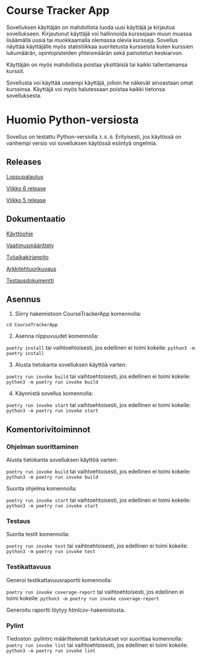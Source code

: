 # Course Tracker App

Sovelluksen käyttäjän on mahdollista luoda uusi käyttäjä ja kirjautua sovellukseen. Kirjautunut käyttäjä voi hallinnoida kurssejaan muun muassa lisäämällä uusia tai muokkaamalla olemassa olevia kursseja. Sovellus näyttää käyttäjälle myös statistiikkaa suoritetusta kursseista kuten kurssien lukumäärän, opintopisteiden yhteismäärän sekä painotetun keskiarvon. 

Käyttäjän on myös mahdollista poistaa yksittäisiä tai kaikki tallentamansa kurssit. 

Sovellusta voi käyttää useampi käyttäjä, jolloin he näkevät ainoastaan omat kurssinsa. Käyttäjä voi myös halutessaan poistaa kaikki tietonsa sovelluksesta.

# Huomio Python-versiosta

Sovellus on testattu Python-versiolla ```3.6.0```. Erityisesti, jos käytössä on vanhempi versio voi sovelluksen käytössä esiintyä ongelmia. 

## Releases
[Loppupalautus](https://github.com/juhana-peltomaa/ot-harjoitustyo/releases/tag/viikko7)

[Viikko 6 release](https://github.com/juhana-peltomaa/ot-harjoitustyo/releases/tag/viikko6)

[Viikko 5 release](https://github.com/juhana-peltomaa/ot-harjoitustyo/releases/tag/viikko5)

## Dokumentaatio

[Käyttöohje](https://github.com/juhana-peltomaa/ot-harjoitustyo/blob/master/CourseTrackerApp/dokumentaatio/kayttoohje.md)

[Vaatimusmäärittely](https://github.com/juhana-peltomaa/ot-harjoitustyo/blob/master/CourseTrackerApp/dokumentaatio/vaatimusmaarittely.md)

[Työaikakirjanpito](https://github.com/juhana-peltomaa/ot-harjoitustyo/blob/master/CourseTrackerApp/dokumentaatio/tuntikirjanpito.md)

[Arkkitehtuurikuvaus](https://github.com/juhana-peltomaa/ot-harjoitustyo/blob/master/CourseTrackerApp/dokumentaatio/arkkitehtuuri.md)

[Testausdokumentti](https://github.com/juhana-peltomaa/ot-harjoitustyo/blob/master/CourseTrackerApp/dokumentaatio/testaus.md)

## Asennus

1. Siirry hakemistoon CourseTrackerApp komennolla:

```cd CourseTrackerApp```

2. Asenna riippuvuudet komennolla:

```poetry install``` tai vaihtoehtoisesti, jos edellinen ei toimi kokeile: ```python3 -m poetry install```

3. Alusta tietokanta sovelluksen käyttöä varten:

```poetry run invoke build``` tai vaihtoehtoisesti, jos edellinen ei toimi kokeile: ```python3 -m poetry run invoke build```

4. Käynnistä sovellus komennolla:

```poetry run invoke start``` tai vaihtoehtoisesti, jos edellinen ei toimi kokeile: ```python3 -m poetry run invoke start```

## Komentorivitoiminnot

### Ohjelman suorittaminen

Alusta tietokanta sovelluksen käyttöä varten:

```poetry run invoke build``` tai vaihtoehtoisesti, jos edellinen ei toimi kokeile: ```python3 -m poetry run invoke build```

Suorita ohjelma komennolla:

```poetry run invoke start``` tai vaihtoehtoisesti, jos edellinen ei toimi kokeile: ```python3 -m poetry run invoke start```

### Testaus
Suorita testit komennolla:

```poetry run invoke test``` tai vaihtoehtoisesti, jos edellinen ei toimi kokeile: ```python3 -m poetry run invoke test```

### Testikattavuus
Generoi testikattavuusraportti komennolla:

```poetry run invoke coverage-report``` tai vaihtoehtoisesti, jos edellinen ei toimi kokeile: ```python3 -m poetry run invoke coverage-report```

Generoitu raportti löytyy _htmlcov_-hakemistosta.

### Pylint
Tiedoston .pylintrc määrittelemät tarkistukset voi suorittaa komennolla:
```poetry run invoke lint``` tai vaihtoehtoisesti, jos edellinen ei toimi kokeile: ```python3 -m poetry run invoke lint```
